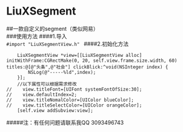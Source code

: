 # LiuXSegment
##一款自定义的segment（类似网易）<br>
###使用方法
####1.导入<br>
```#import "LiuXSegmentView.h" ```
####2.初始化方法<br>
```
    LiuXSegmentView *view=[[LiuXSegmentView alloc] initWithFrame:CGRectMake(0, 20, self.view.frame.size.width, 60) titles:@[@"头条",@"社会"] clickBlick:^void(NSInteger index) {
        NSLog(@"-----%ld",index);
    }];
    //以下属性可以根据需求修改
//    view.titleFont=[UIFont systemFontOfSize:30];
//    view.defaultIndex=2;
//    view.titleNomalColor=[UIColor blueColor];
//    view.titleSelectColor=[UIColor orangeColor];
    [self.view addSubview:view];
```

#####注：有任何问题请联系我QQ 3093496743
